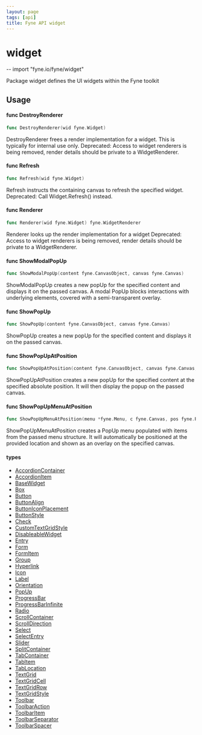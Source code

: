 ```yaml
---
layout: page
tags: [api]
title: Fyne API widget
---
```


# widget
--
    import "fyne.io/fyne/widget"

Package widget defines the UI widgets within the Fyne toolkit

## Usage

#### func  DestroyRenderer

```go
func DestroyRenderer(wid fyne.Widget)
```
DestroyRenderer frees a render implementation for a widget. This is typically for internal use only. Deprecated: Access to widget renderers is being removed, render details should be private to a WidgetRenderer.

#### func  Refresh

```go
func Refresh(wid fyne.Widget)
```
Refresh instructs the containing canvas to refresh the specified widget. Deprecated: Call Widget.Refresh() instead.

#### func  Renderer

```go
func Renderer(wid fyne.Widget) fyne.WidgetRenderer
```
Renderer looks up the render implementation for a widget Deprecated: Access to widget renderers is being removed, render details should be private to a WidgetRenderer.

#### func  ShowModalPopUp

```go
func ShowModalPopUp(content fyne.CanvasObject, canvas fyne.Canvas)
```
ShowModalPopUp creates a new popUp for the specified content and displays it on the passed canvas. A modal PopUp blocks interactions with underlying elements, covered with a semi-transparent overlay.

#### func  ShowPopUp

```go
func ShowPopUp(content fyne.CanvasObject, canvas fyne.Canvas)
```
ShowPopUp creates a new popUp for the specified content and displays it on the passed canvas.

#### func  ShowPopUpAtPosition

```go
func ShowPopUpAtPosition(content fyne.CanvasObject, canvas fyne.Canvas, pos fyne.Position)
```
ShowPopUpAtPosition creates a new popUp for the specified content at the specified absolute position. It will then display the popup on the passed canvas.

#### func  ShowPopUpMenuAtPosition

```go
func ShowPopUpMenuAtPosition(menu *fyne.Menu, c fyne.Canvas, pos fyne.Position)
```
ShowPopUpMenuAtPosition creates a PopUp menu populated with items from the passed menu structure. It will automatically be positioned at the provided location and shown as an overlay on the specified canvas.

#### types

 * [AccordionContainer](accordioncontainer.html)
 * [AccordionItem](accordionitem.html)
 * [BaseWidget](basewidget.html)
 * [Box](box.html)
 * [Button](button.html)
 * [ButtonAlign](buttonalign.html)
 * [ButtonIconPlacement](buttoniconplacement.html)
 * [ButtonStyle](buttonstyle.html)
 * [Check](check.html)
 * [CustomTextGridStyle](customtextgridstyle.html)
 * [DisableableWidget](disableablewidget.html)
 * [Entry](entry.html)
 * [Form](form.html)
 * [FormItem](formitem.html)
 * [Group](group.html)
 * [Hyperlink](hyperlink.html)
 * [Icon](icon.html)
 * [Label](label.html)
 * [Orientation](orientation.html)
 * [PopUp](popup.html)
 * [ProgressBar](progressbar.html)
 * [ProgressBarInfinite](progressbarinfinite.html)
 * [Radio](radio.html)
 * [ScrollContainer](scrollcontainer.html)
 * [ScrollDirection](scrolldirection.html)
 * [Select](select.html)
 * [SelectEntry](selectentry.html)
 * [Slider](slider.html)
 * [SplitContainer](splitcontainer.html)
 * [TabContainer](tabcontainer.html)
 * [TabItem](tabitem.html)
 * [TabLocation](tablocation.html)
 * [TextGrid](textgrid.html)
 * [TextGridCell](textgridcell.html)
 * [TextGridRow](textgridrow.html)
 * [TextGridStyle](textgridstyle.html)
 * [Toolbar](toolbar.html)
 * [ToolbarAction](toolbaraction.html)
 * [ToolbarItem](toolbaritem.html)
 * [ToolbarSeparator](toolbarseparator.html)
 * [ToolbarSpacer](toolbarspacer.html)
